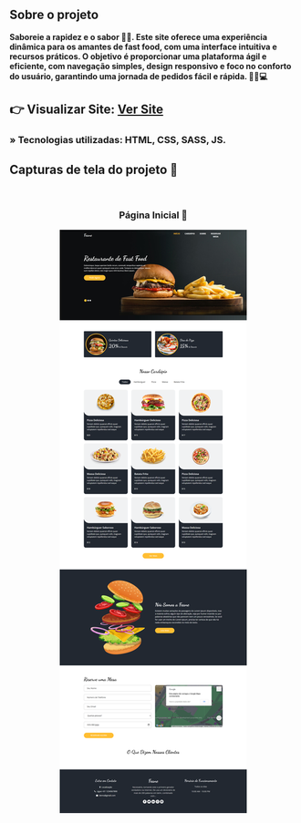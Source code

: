 <h2>Sobre o projeto</h2>

<p><b>Saboreie a rapidez e o sabor 🍔🔥. Este site oferece uma experiência dinâmica para os amantes de fast food, com uma interface intuitiva e recursos práticos. O objetivo é proporcionar uma plataforma ágil e eficiente, com navegação simples, design responsivo e foco no conforto do usuário, garantindo uma jornada de pedidos fácil e rápida. 🍟🥤💻</b></p>

## 👉 Visualizar Site: <a href='https://feane-zeta.vercel.app/'>Ver Site</a>

### » Tecnologias utilizadas: HTML, CSS, SASS, JS.

##

<h2>Capturas de tela do projeto 📸</h2>
<br>
<h3 align='center'>Página Inicial 🏡</h3>

<div align='center'>
  <a href="https://feane-zeta.vercel.app/" target="_blank">
    <img src='./images/capa.png'/>
  </a>
</div>

